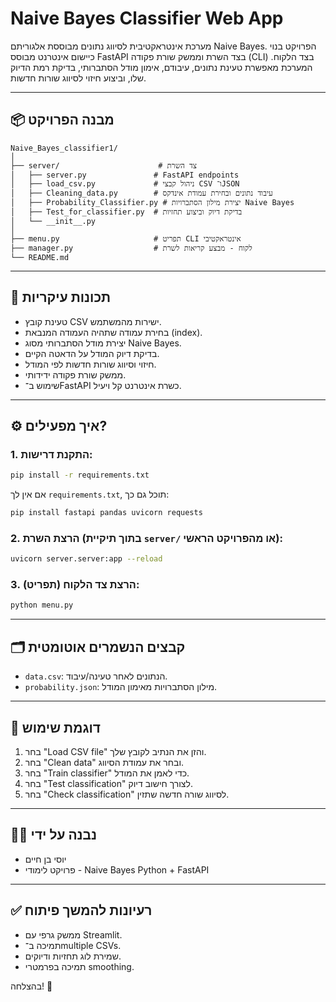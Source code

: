 # Naive Bayes Classifier Web App

מערכת אינטראקטיבית לסיווג נתונים מבוססת אלגוריתם Naive Bayes. הפרויקט בנוי כיישום אינטרנט מבוסס FastAPI בצד השרת וממשק שורת פקודה (CLI) בצד הלקוח. המערכת מאפשרת טעינת נתונים, עיבודם, אימון מודל הסתברותי, בדיקת רמת הדיוק שלו, וביצוע חיזוי לסיווג שורות חדשות.

---

## 📦 מבנה הפרויקט

```
Naive_Bayes_classifier1/
│
├── server/                      # צד השרת
│   ├── server.py               # FastAPI endpoints
│   ├── load_csv.py             # ניהול קבצי CSV ו־JSON
│   ├── Cleaning_data.py        # עיבוד נתונים ובחירת עמודת אינדקס
│   ├── Probability_Classifier.py # יצירת מילון הסתברויות Naive Bayes
│   ├── Test_for_classifier.py  # בדיקת דיוק וביצוע תחזיות
│   └── __init__.py
│
├── menu.py                     # תפריט CLI אינטראקטיבי
├── manager.py                  # לקוח - מבצע קריאות לשרת
└── README.md
```

---

## 🎯 תכונות עיקריות

- טעינת קובץ CSV ישירות מהמשתמש.
- בחירת עמודה שתהיה העמודה המנבאת (index).
- יצירת מודל הסתברותי מסוג Naive Bayes.
- בדיקת דיוק המודל על הדאטה הקיים.
- חיזוי וסיווג שורות חדשות לפי המודל.
- ממשק שורת פקודה ידידותי.
- שימוש ב־FastAPI כשרת אינטרנט קל ויעיל.

---

## ⚙️ איך מפעילים?

### 1. התקנת דרישות:
```bash
pip install -r requirements.txt
```
אם אין לך `requirements.txt`, תוכל גם כך:
```bash
pip install fastapi pandas uvicorn requests
```

### 2. הרצת השרת (בתוך תיקיית `server/` או מהפרויקט הראשי):
```bash
uvicorn server.server:app --reload
```

### 3. הרצת צד הלקוח (תפריט):
```bash
python menu.py
```

---

## 🗂 קבצים הנשמרים אוטומטית

- `data.csv`: הנתונים לאחר טעינה/עיבוד.
- `probability.json`: מילון הסתברויות מאימון המודל.

---

## 🧪 דוגמת שימוש

1. בחר "Load CSV file" והזן את הנתיב לקובץ שלך.
2. בחר "Clean data" ובחר את עמודת הסיווג.
3. בחר "Train classifier" כדי לאמן את המודל.
4. בחר "Test classification" לצורך חישוב דיוק.
5. בחר "Check classification" לסיווג שורה חדשה שתזין.

---

## 👨‍💻 נבנה על ידי

- יוסי בן חיים
- פרויקט לימודי - Naive Bayes Python + FastAPI

---

## ✅ רעיונות להמשך פיתוח

- ממשק גרפי עם Streamlit.
- תמיכה ב־multiple CSVs.
- שמירת לוג תחזיות ודיוקים.
- תמיכה בפרמטרי smoothing.

בהצלחה! 🚀
